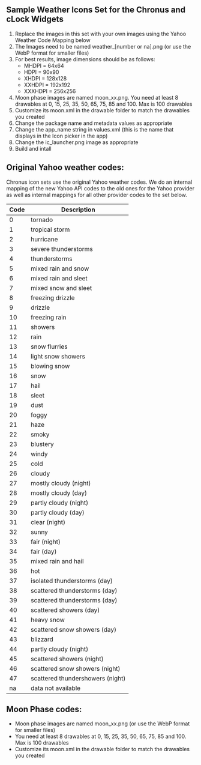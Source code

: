 ## Sample Weather Icons Set for the Chronus and cLock Widgets


1) Replace the images in this set with your own images using the Yahoo Weather Code Mapping below
2) The Images need to be named weather_[number or na].png (or use the WebP format for smaller files)
3) For best results, image dimensions should be as follows:
   - MHDPI = 64x64
   - HDPI = 90x90
   - XHDPI = 128x128
   - XXHDPI = 192x192
   - XXXHDPI = 256x256
4) Moon phase images are named moon_xx.png. You need at least 8 drawables at 0, 15, 25, 35, 50, 65, 75, 85 and 100. Max is 100 drawables
5) Customize its moon.xml in the drawable folder to match the drawables you created 
6) Change the package name and metadata values as appropriate
7) Change the app_name string in values.xml (this is the name that displays in the Icon picker in the app)
8) Change the ic_launcher.png image as appropriate
9) Build and intall

## Original Yahoo weather codes:

Chronus icon sets use the original Yahoo weather codes. We do an internal mapping of the new Yahoo API codes to the old ones for the Yahoo provider as well as internal mappings for all other provider codes to the set below. 

| Code 	| Description                    	|
|------	|--------------------------------	|
| 0    	| tornado                        	|
| 1    	| tropical storm                 	|
| 2    	| hurricane                      	|
| 3    	| severe thunderstorms           	|
| 4    	| thunderstorms                  	|
| 5    	| mixed rain and snow            	|
| 6    	| mixed rain and sleet           	|
| 7    	| mixed snow and sleet           	|
| 8    	| freezing drizzle               	|
| 9    	| drizzle                        	|
| 10   	| freezing rain                  	|
| 11   	| showers                        	|
| 12   	| rain                           	|
| 13   	| snow flurries                  	|
| 14   	| light snow showers             	|
| 15   	| blowing snow                   	|
| 16   	| snow                           	|
| 17   	| hail                           	|
| 18   	| sleet                          	|
| 19   	| dust                           	|
| 20   	| foggy                          	|
| 21   	| haze                           	|
| 22   	| smoky                          	|
| 23   	| blustery                       	|
| 24   	| windy                          	|
| 25   	| cold                           	|
| 26   	| cloudy                         	|
| 27   	| mostly cloudy (night)          	|
| 28   	| mostly cloudy (day)            	|
| 29   	| partly cloudy (night)          	|
| 30   	| partly cloudy (day)            	|
| 31   	| clear (night)                  	|
| 32   	| sunny                          	|
| 33   	| fair (night)                   	|
| 34   	| fair (day)                     	|
| 35   	| mixed rain and hail            	|
| 36   	| hot                            	|
| 37   	| isolated thunderstorms (day)   	|
| 38   	| scattered thunderstorms (day)  	|
| 39   	| scattered thunderstorms (day)  	|
| 40   	| scattered showers (day)        	|
| 41   	| heavy snow                     	|
| 42   	| scattered snow showers (day)      |
| 43   	| blizzard                       	|
| 44   	| partly cloudy (night)          	|
| 45   	| scattered showers (night)         |
| 46   	| scattered snow showers (night)    |
| 47   	| scattered thundershowers (night)  |
| na   	| data not available             	|

## Moon Phase codes:

- Moon phase images are named moon_xx.png (or use the WebP format for smaller files)
- You need at least 8 drawables at 0, 15, 25, 35, 50, 65, 75, 85 and 100. Max is 100 drawables
- Customize its moon.xml in the drawable folder to match the drawables you created
